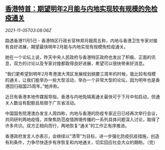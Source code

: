 <!--1636083063000-->
[香港特首：期望明年2月能与内地实现较有规模的免检疫通关](https://cn.reuters.com/article/hk-lam-mainland-covid-travel-1105-idCNKBS2HQ081)
------

<div><i>2021-11-05T03:08:06Z</i></div><p>路透香港11月5日 - 香港特区行政长官林郑月娥周五称，内地与香港卫生专家对接有良好进展，期望最快明年2月能与内地实现有规模免检疫通关。</p><p>她在一个论坛上说，昨天中央人民政府与香港特区政府也发出了积极、正面的讯息，双方的讨论以及专家对接都取得良好进展，希望可以很快带来好消息。</p><p>“我们更希望到明年2月粤港澳大湾区发展规划纲要三周年的时候，能比较有规模的通关，让我们能举办一些大型活动，举办一个非常大型的论坛，因为明年也是香港回归祖国25周年。”她并称。</p><p>近日有香港本地传媒报导指，香港与内地免隔离通关最快可于下月中旬启动，但通关人数设有配额且局限于广东省活动。</p><p>中国国务院港澳办发言人周四称，内地与香港的防疫专家近日已经再次举行会议，共同研判两地疫情，并聚焦防范疫情跨境传播的一系列具体问题深入讨论，取得了许多共识。双方正相向而行，两地恢复“通关”的工作正有序推进。</p><p>香港政府发言人亦表示，会继续以“清零”为目标，进一步强化防疫抗疫措施，创造有利条件，力争尽快逐步有序恢复和内地通关，切实回应社会大众的期盼。（完）</p>
